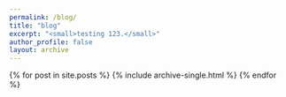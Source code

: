 ```yaml
---
permalink: /blog/
title: "blog"
excerpt: "<small>testing 123.</small>"
author_profile: false
layout: archive
---
```


{% for post in site.posts %}
  {% include archive-single.html %}
{% endfor %}
